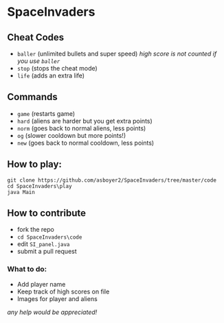 # SpaceInvaders

## Cheat Codes
- `baller` (unlimited bullets and super speed) *high score is not counted if you use `baller`*
- `stop` (stops the cheat mode)
- `life` (adds an extra life)

## Commands
- `game` (restarts game)
- `hard` (aliens are harder but you get extra points)
- `norm` (goes back to normal aliens, less points) 
- `og` (slower cooldown but more points!)
- `new` (goes back to normal cooldown, less points)

## How to play:
`git clone https://github.com/asboyer2/SpaceInvaders/tree/master/code`\
`cd SpaceInvaders\play`\
`java Main`

## How to contribute
- fork the repo
- `cd SpaceInvaders\code`
- edit `SI_panel.java`
- submit a pull request

### What to do:
- Add player name
- Keep track of high scores on file
- Images for player and aliens

*any help would be appreciated!*
